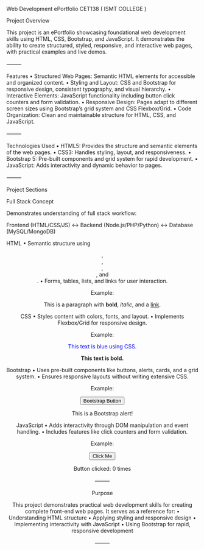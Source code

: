 
Web Development ePortfolio CET138 ( ISMT COLLEGE )

Project Overview

This project is an ePortfolio showcasing foundational web development skills using HTML, CSS, Bootstrap, and JavaScript. It demonstrates the ability to create structured, styled, responsive, and interactive web pages, with practical examples and live demos.

⸻

Features
	•	Structured Web Pages: Semantic HTML elements for accessible and organized content.
	•	Styling and Layout: CSS and Bootstrap for responsive design, consistent typography, and visual hierarchy.
	•	Interactive Elements: JavaScript functionality including button click counters and form validation.
	•	Responsive Design: Pages adapt to different screen sizes using Bootstrap’s grid system and CSS Flexbox/Grid.
	•	Code Organization: Clean and maintainable structure for HTML, CSS, and JavaScript.

⸻

Technologies Used
	•	HTML5: Provides the structure and semantic elements of the web pages.
	•	CSS3: Handles styling, layout, and responsiveness.
	•	Bootstrap 5: Pre-built components and grid system for rapid development.
	•	JavaScript: Adds interactivity and dynamic behavior to pages.

⸻

Project Sections

Full Stack Concept

Demonstrates understanding of full stack workflow:

Frontend (HTML/CSS/JS) ↔ Backend (Node.js/PHP/Python) ↔ Database (MySQL/MongoDB)

HTML
	•	Semantic structure using <header>, <nav>, <main>, <section>, and <footer>.
	•	Forms, tables, lists, and links for user interaction.

Example:

<p>This is a paragraph with <b>bold</b>, <i>italic</i>, and a <a href="#">link</a>.</p>

CSS
	•	Styles content with colors, fonts, and layout.
	•	Implements Flexbox/Grid for responsive design.

Example:

<p style="color: blue;">This text is blue using CSS.</p>
<p style="font-weight: bold;">This text is bold.</p>

Bootstrap
	•	Uses pre-built components like buttons, alerts, cards, and a grid system.
	•	Ensures responsive layouts without writing extensive CSS.

Example:

<button class="btn btn-primary">Bootstrap Button</button>
<div class="alert alert-success mt-3">This is a Bootstrap alert!</div>

JavaScript
	•	Adds interactivity through DOM manipulation and event handling.
	•	Includes features like click counters and form validation.

Example:

<button onclick="incrementCounter()">Click Me</button>
<p id="counter">Button clicked: 0 times</p>

<script>
let count = 0;
function incrementCounter() {
  count++;
  document.getElementById('counter').innerText = `Button clicked: ${count} times`;
}
</script>


⸻

Purpose

This project demonstrates practical web development skills for creating complete front-end web pages. It serves as a reference for:
	•	Understanding HTML structure
	•	Applying styling and responsive design
	•	Implementing interactivity with JavaScript
	•	Using Bootstrap for rapid, responsive development

⸻

